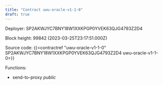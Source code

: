 ```yaml
---
title: "Contract uwu-oracle-v1-1-0"
draft: true
---
```

Deployer: SP2AKWJYC7BNY18W1XXKPGP0YVEK63QJG4793Z2D4


 



Block height: 99842 (2023-03-25T23:17:51.000Z)

Source code: {{<contractref "uwu-oracle-v1-1-0" SP2AKWJYC7BNY18W1XXKPGP0YVEK63QJG4793Z2D4 uwu-oracle-v1-1-0>}}

Functions:

* send-to-proxy _public_
